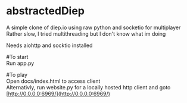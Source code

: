 # abstractedDiep

A simple clone of diep.io using raw python and socketio for multiplayer  
Rather slow, I tried multithreading but I don't know what im doing  

Needs aiohttp and socktio installed  
  
#To start  
Run app.py
  
#To play  
Open docs/index.html to access client  
Alternativly, run website.py for a locally hosted http client and goto [http://0.0.0.0:6969/](http://0.0.0.0:6969/)
  
